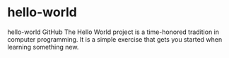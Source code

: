 # hello-world
hello-world GitHub
The Hello World project is a time-honored tradition in computer programming. It is a simple exercise that gets you started when learning something new.
